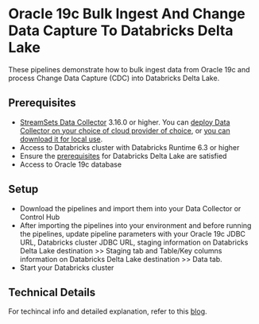 Oracle 19c Bulk Ingest And Change Data Capture To Databricks Delta Lake
=======================================================================

These pipelines demonstrate how to bulk ingest data from Oracle 19c and process Change Data Capture (CDC) into Databricks Delta Lake.

Prerequisites
---------------------

* [StreamSets Data Collector](https://streamsets.com/products/dataops-platform/data-collector/) 3.16.0 or higher. You can [deploy Data Collector on your choice of cloud provider of choice](https://streamsets.com/products/cloud/), or [you can download it for local use](https://streamsets.com/products/dataops-platform/data-collector/download/).
* Access to Databricks cluster with Databricks Runtime 6.3 or higher
* Ensure the [prerequisites](https://streamsets.com/documentation/datacollector/latest/help/index.html?contextID=concept_xnp_y5f_dlb "pre-requisites") for Databricks Delta Lake are satisfied
* Access to Oracle 19c database

Setup
---------------------

* Download the pipelines and import them into your Data Collector or Control Hub
* After importing the pipelines into your environment and before running the pipelines, update pipeline parameters with your Oracle 19c JDBC URL, Databricks cluster JDBC URL, staging information on Databricks Delta Lake destination >> Staging tab and Table/Key columns information on Databricks Delta Lake destination >> Data tab.
* Start your Databricks cluster

Technical Details
---------------------

For techincal info and detailed explanation, refer to this [blog](https://bit.ly/2ZMAWDk).

